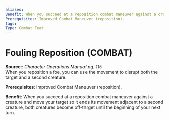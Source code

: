 ```yaml
---
aliases: 
Benefit: When you succeed at a reposition combat maneuver against a creature and move your target so it ends its movement adjacent to a second creature, both creatures become off-target until the beginning of your next turn.
Prerequisites: Improved Combat Maneuver (reposition).
tags: 
Type: Combat Feat
---
```


# Fouling Reposition (COMBAT)

**Source**:: _Character Operations Manual pg. 115_  
When you reposition a foe, you can use the movement to disrupt both the target and a second creature.

**Prerequisites**: Improved Combat Maneuver (reposition).

**Benefit**: When you succeed at a reposition combat maneuver against a creature and move your target so it ends its movement adjacent to a second creature, both creatures become off-target until the beginning of your next turn.
